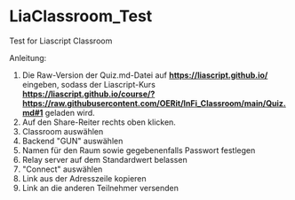 # LiaClassroom_Test
Test for Liascript Classroom

Anleitung: 
1. Die Raw-Version der Quiz.md-Datei auf **https://liascript.github.io/** eingeben, sodass der Liascript-Kurs **https://liascript.github.io/course/?https://raw.githubusercontent.com/OERit/InFi_Classroom/main/Quiz.md#1** geladen wird.
2. Auf den Share-Reiter rechts oben klicken.
3. Classroom auswählen
4. Backend "GUN" auswählen
5. Namen für den Raum sowie gegebenenfalls Passwort festlegen
6. Relay server auf dem Standardwert belassen
7. "Connect" auswählen
8. Link aus der Adresszeile kopieren
9. Link an die anderen Teilnehmer versenden
